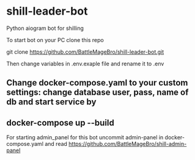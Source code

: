 # shill-leader-bot
Python aiogram bot for shilling


To start bot on your PC clone this repo


git clone https://github.com/BattleMageBro/shill-leader-bot.git


Then change variables in .env.exaple file and rename it to .env


Change docker-compose.yaml to your custom settings: change database user, pass, name of db and start service by
---
docker-compose up --build
---


For starting admin_panel for this bot uncommit admin-panel in docker-compose.yaml and read https://github.com/BattleMageBro/shill-admin-panel
